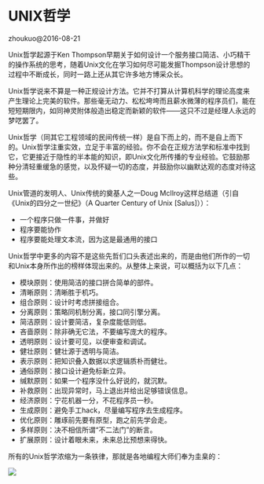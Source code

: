 # UNIX哲学

zhoukuo@2016-08-21

Unix哲学起源于Ken Thompson早期关于如何设计一个服务接口简洁、小巧精干的操作系统的思考，随着Unix文化在学习如何尽可能发掘Thompson设计思想的过程中不断成长，同时一路上还从其它许多地方博采众长。

Unix哲学说来不算是一种正规设计方法。它并不打算从计算机科学的理论高度来产生理论上完美的软件。那些毫无动力、松松垮垮而且薪水微薄的程序员们，能在短短期限内，如同神灵附体般造出稳定而新颖的软件——这只不过是经理人永远的梦呓罢了。

Unix哲学（同其它工程领域的民间传统一样）是自下而上的，而不是自上而下的。Unix哲学注重实效，立足于丰富的经验。你不会在正规方法学和标准中找到它，它更接近于隐性的半本能的知识，即Unix文化所传播的专业经验。它鼓励那种分清轻重缓急的感觉，以及怀疑一切的态度，并鼓励你以幽默达观的态度对待这些。

Unix管道的发明人、Unix传统的奠基人之一Doug McIlroy这样总结道（引自《Unix的四分之一世纪》（A Quarter Century of Unix [Salus]））：
* 一个程序只做一件事，并做好
* 程序要能协作
* 程序要能处理文本流，因为这是最通用的接口

Unix哲学中更多的内容不是这些先哲们口头表述出来的，而是由他们所作的一切和Unix本身所作出的榜样体现出来的。从整体上来说，可以概括为以下几点：
* 模块原则：使用简洁的接口拼合简单的部件。
* 清晰原则：清晰胜于机巧。
* 组合原则：设计时考虑拼接组合。
* 分离原则：策略同机制分离，接口同引擎分离。
* 简洁原则：设计要简洁，复杂度能低则低。
* 吝啬原则：除非确无它法，不要编写庞大的程序。
* 透明原则：设计要可见，以便审查和调试。
* 健壮原则：健壮源于透明与简洁。
* 表示原则：把知识叠入数据以求逻辑质朴而健壮。
* 通俗原则：接口设计避免标新立异。
* 缄默原则：如果一个程序没什么好说的，就沉默。
* 补救原则：出现异常时，马上退出并给出足够错误信息。
* 经济原则：宁花机器一分，不花程序员一秒。
* 生成原则：避免手工hack，尽量编写程序去生成程序。
* 优化原则：雕琢前先要有原型，跑之前先学会走。
* 多样原则：决不相信所谓“不二法门”的断言。
* 扩展原则：设计着眼未来，未来总比预想来得快。

所有的Unix哲学浓缩为一条铁律，那就是各地编程大师们奉为圭臬的：

![](http://images.51cto.com/files/uploadimg/20110422/110129799.png)
